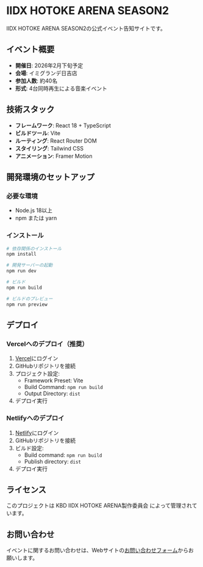 # IIDX HOTOKE ARENA SEASON2

IIDX HOTOKE ARENA SEASON2の公式イベント告知サイトです。

## イベント概要

- **開催日**: 2026年2月下旬予定
- **会場**: イミグランデ日吉店
- **参加人数**: 約40名
- **形式**: 4台同時再生による音楽イベント

## 技術スタック

- **フレームワーク**: React 18 + TypeScript
- **ビルドツール**: Vite
- **ルーティング**: React Router DOM
- **スタイリング**: Tailwind CSS
- **アニメーション**: Framer Motion

## 開発環境のセットアップ

### 必要な環境

- Node.js 18以上
- npm または yarn

### インストール

```bash
# 依存関係のインストール
npm install

# 開発サーバーの起動
npm run dev

# ビルド
npm run build

# ビルドのプレビュー
npm run preview
```

## デプロイ

### Vercelへのデプロイ（推奨）

1. [Vercel](https://vercel.com)にログイン
2. GitHubリポジトリを接続
3. プロジェクト設定:
   - Framework Preset: Vite
   - Build Command: `npm run build`
   - Output Directory: `dist`
4. デプロイ実行

### Netlifyへのデプロイ

1. [Netlify](https://netlify.com)にログイン
2. GitHubリポジトリを接続
3. ビルド設定:
   - Build command: `npm run build`
   - Publish directory: `dist`
4. デプロイ実行

## ライセンス

このプロジェクトは KBD IIDX HOTOKE ARENA製作委員会 によって管理されています。

## お問い合わせ

イベントに関するお問い合わせは、Webサイトの[お問い合わせフォーム](/contact)からお願いします。
